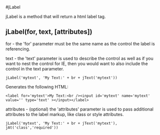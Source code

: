 #jLabel

jLabel is a method that will return a html label tag.

## jLabel(for, text, [attributes])

for - the 'for' parameter must be the same name as the control the label is referencing.

text - the 'text' parameter is used to describe the control as well as if you want to nest the control for IE, then you would want to also include the control in the text parameter.

    jLabel('mytext', 'My Text:' + br + jText('mytext'))
    
Generates the following HTML:

    <label for='mytext'>My Text:<br /><input id='mytext' name='mytext' value='' type='text' ></input></label>
    
attributes - (optional) the 'attributes' parameter is used to pass additional attributes to the label markup, like class or style attributes.

    jLabel('mytext', 'My Text:' + br + jText('mytext'), jAt('class','required'))